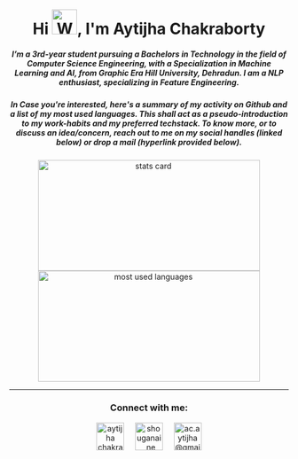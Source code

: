 <h1 align="center">Hi <img src="https://raw.githubusercontent.com/nixin72/nixin72/master/wave.gif" 
         alt="Waving hand animated gif"
         height="45"
         width="45" />, I'm Aytijha Chakraborty</h1>
<h5 align="center">
I’m a 3rd-year student pursuing a Bachelors in Technology in the field of Computer Science Engineering, with a Specialization in Machine Learning and AI, from Graphic Era Hill University, Dehradun. I am a NLP enthusiast, specializing in Feature Engineering. 
</h5>

<h5 align="center">
In Case you're interested, here's a summary of my activity on Github and a list of my most used languages. This shall act as a pseudo-introduction to my work-habits and my preferred techstack. To know more, or to discuss an idea/concern, reach out to me on my social handles (linked below) or drop a mail (hyperlink provided below).
</h5>

<p align="center">
         <a align= "center" href="https://github.com/Aytijha">
                  <img alt= "stats card" height="200px" width="400" src="https://github-readme-streak-stats.herokuapp.com/?user=Aytijha&theme=chartreuse-dark">
         </a>

<br>
         <a align= "center" href="https://github.com/Aytijha">
                  <img alt= "most used languages" height="200px" width="400" src="https://github-readme-stats.vercel.app/api/top-langs/?username=Aytijha&layout=compact&theme=chartreuse-dark">
         </a>
</p>

<hr>

<h3 align="center">Connect with me:</h3>
<p align="center">
<a href="https://www.linkedin.com/in/aytijha-chakraborty/" target="blank"><img align="center" src="https://img.icons8.com/external-justicon-flat-justicon/64/000000/external-linkedin-social-media-justicon-flat-justicon.png" alt="aytijha chakraborty" height="50" width="50" /></a>&nbsp;&nbsp;&nbsp;&nbsp;
<a href="https://www.instagram.com/shouganai_ne/" target="blank"><img align="center" src="https://img.icons8.com/external-justicon-flat-justicon/64/000000/external-instagram-social-media-justicon-flat-justicon.png" alt="shouganai_ne" height="50" width="50" /></a>&nbsp;&nbsp;&nbsp;&nbsp;
<a href="mailto:ac.aytijha@gmail.com" target="blank"><img align="center" src="https://img.icons8.com/color/48/000000/gmail-new.png" alt="ac.aytijha@gmail" height="50" width="50" /></a>
</p>

